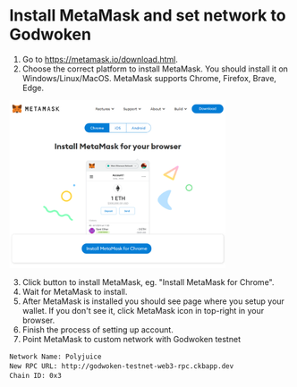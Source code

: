 # Install MetaMask and set network to Godwoken

1. Go to https://metamask.io/download.html.
2. Choose the correct platform to install MetaMask. You should install it on Windows/Linux/MacOS. MetaMask supports Chrome, Firefox, Brave, Edge.

<img src="../images/metamask-download.png" height="300" />

3. Click button to install MetaMask, eg. "Install MetaMask for Chrome".
4. Wait for MetaMask to install.
5. After MetaMask is installed you should see page where you setup your wallet. If you don't see it, click MetaMask icon in top-right in your browser.
6. Finish the process of setting up account.
7. Point MetaMask to custom network with Godwoken testnet

```sh
Network Name: Polyjuice
New RPC URL: http://godwoken-testnet-web3-rpc.ckbapp.dev
Chain ID: 0x3
```
